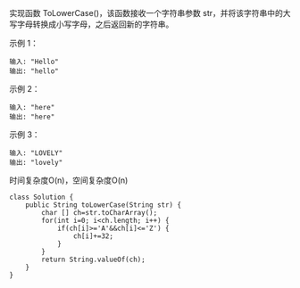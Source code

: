实现函数 ToLowerCase()，该函数接收一个字符串参数 str，并将该字符串中的大写字母转换成小写字母，之后返回新的字符串。

 

示例 1：
```
输入: "Hello"
输出: "hello"
```
示例 2：
```
输入: "here"
输出: "here"
```
示例 3：
```
输入: "LOVELY"
输出: "lovely"
```
时间复杂度O(n)，空间复杂度O(n)
```
class Solution {
    public String toLowerCase(String str) {
        char [] ch=str.toCharArray();
        for(int i=0; i<ch.length; i++) {
            if(ch[i]>='A'&&ch[i]<='Z') {
                ch[i]+=32;
            }
        }
        return String.valueOf(ch);
    }
}
```
